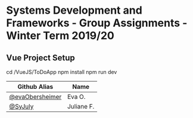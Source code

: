 # Systems Development and Frameworks - Group Assignments - Winter Term 2019/20

## Vue Project Setup

cd /VueJS/ToDoApp
npm install
npm run dev

| Github Alias                                         | Name         |
| ---------------------------------------------------- | ------------ |
| [@evaObersheimer](https://github.com/evaObersheimer)                     | Eva O.     |
| [@SyJuly](https://github.com/SyJuly) | Juliane F.       |
